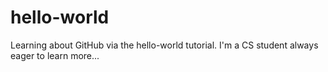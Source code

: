 # hello-world

Learning about GitHub via the hello-world tutorial. I'm a CS student always eager to learn more...
